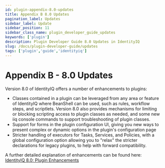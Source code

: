 ```yaml
---
id: plugin-appendix-8.0-updates
title: Appendix B 8.0 Updates
pagination_label: Updates
sidebar_label: Update
sidebar_position: 11
sidebar_class_name: plugin_developer_guide_updates
keywords: ['plugin']
description: Plugin Developer Guide 8.0 Updates in IdentityIQ
slug: /docs/plugin-developer-guide/updates
tags: ['plugin','guide','identityiq']
---
```

# Appendix B - 8.0 Updates

Version 8.0 of IdentityIQ offers a number of enhancements to plugins:

* Classes contained in a plugin can be leveraged from any area or feature of IdentityIQ where BeanShell can be used, such as rules, workflow steps, and scriptlets. Version 8.0 also provides mechanisms for limiting or blocking scripting access to plugin classes as needed, and some new iiq console commands to support troubleshooting of plugin classes.
* Support for forms in the plugin configuration UI, giving you new ways to present complex or dynamic options in the plugin's configuration page
* Stricter handling of executors for Tasks, Services, and Policies, with a global configuration option allowing you to "relax" the stricter declarations for legacy plugins, to help with forward compatibility.

A further detailed explanation of enhancements can be found here: [IdentityIQ 8.0: Plugin Enhancements](https://community.sailpoint.com/docs/DOC-13331)